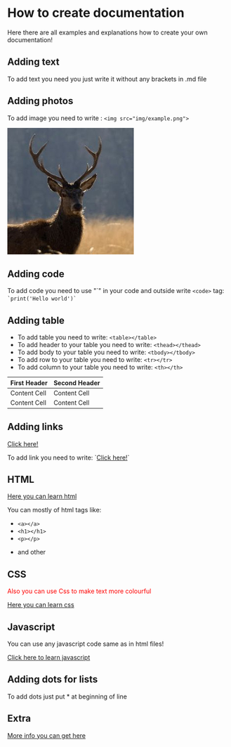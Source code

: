 # How to create documentation
Here there are all examples and explanations how to create your own documentation!

## Adding text
To add text you need you just write it without any brackets in .md file
## Adding photos
To add image you need to write : `<img src="img/example.png">`

<img src="img/avatar.jpg">


## Adding code
To add code you need to use "\`" in your code and outside write `<code>` tag:
<code>\`print('Hello world')\`</code>


## Adding table
* To add table you need to write: `<table></table>`
* To add header to your table you need to write: `<thead></thead>`
* To add body to your table you need to write: `<tbody></tbody>`
* To add row to your table you need to write: `<tr></tr>`
* To add column to your table you need to write: `<th></th>`
<table>
  <thead>
    <tr>
      <th>First Header</th>
      <th>Second Header</th>
    </tr>
  </thead>
  <tbody>
    <tr>
      <td>Content Cell</td>
      <td>Content Cell</td>
    </tr>
    <tr>
      <td>Content Cell</td>
      <td>Content Cell</td>
    </tr>
  </tbody>
</table>

## Adding links
<p><a href="youtube.com">Click here!</a></p>
To add link you need to write: `<a href="youtube.com">Click here!</a>`

## HTML
<a href="https://www.w3schools.com/tags/tag_comment.asp" >Here you can learn html</a>
<p>You can mostly of html tags like:</p>

* `<a></a>`
* `<h1></h1>`
* `<p></p>` 
* <p>and other</p> 


## CSS
<p style="color: red; ">Also you can use Css to make text more colourful</p>
<a href="https://www.w3schools.com/css/default.asp" >Here you can learn css</a>

## Javascript
<p>You can use any javascript code same as in html files!</p>
<a href='https://www.w3schools.com/js/default.asp'>Click here to learn javascript</a>

## Adding dots for lists 
To add dots just put * at beginning of line

## Extra
<a href="https://yakworks.github.io/docmark/cheat-sheet/">More info you can get here</a>